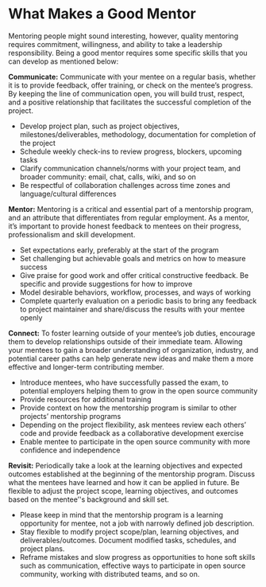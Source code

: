 # What Makes a Good Mentor

Mentoring people might sound interesting, however, quality mentoring requires commitment, willingness, and ability to take a leadership responsibility.  Being a good mentor requires some specific skills that you can develop as mentioned below:

**Communicate:** Communicate with your mentee on a regular basis, whether it is to provide feedback, offer training, or check on the mentee’s progress. By keeping the line of communication open, you will build trust, respect, and a positive relationship that facilitates the successful completion of the project.

* Develop project plan, such as project objectives, milestones/deliverables, methodology, documentation for completion of the project
* Schedule weekly check-ins to review progress, blockers, upcoming tasks
* Clarify communication channels/norms with your project team, and broader community: email, chat, calls, wiki, and so on
* Be respectful of collaboration challenges across time zones and language/cultural differences

**Mentor:** Mentoring is a critical and essential part of a mentorship program, and an attribute that differentiates from regular employment. As a mentor, it’s important to provide honest feedback to mentees on their progress, professionalism and skill development.

* Set expectations early, preferably at the start of the program
* Set challenging but achievable goals and metrics on how to measure success
* Give praise for good work and offer critical constructive feedback. Be specific and provide suggestions for how to improve
* Model desirable behaviors, workflow, processes, and ways of working
* Complete quarterly evaluation on a periodic basis to bring any feedback to project maintainer and share/discuss the results with your mentee openly

**Connect:** To foster learning outside of your mentee’s job duties, encourage them to develop relationships outside of their immediate team. Allowing your mentees to gain a broader understanding of organization, industry, and potential career paths can help generate new ideas and make them a more effective and longer-term contributing member.

* Introduce mentees, who have successfully passed the exam, to potential employers helping them to grow in the open source community &#x20;
* Provide resources for additional training
* Provide context on how the mentorship program is similar to other projects’ mentorship programs
* Depending on the project flexibility, ask mentees review each others’ code and provide feedback as a collaborative development exercise
* Enable mentee to participate in the open source community with more confidence and independence

**Revisit:** Periodically take a look at the learning objectives and expected outcomes established at the beginning of the mentorship program. Discuss what the mentees have learned and how it can be applied in future. Be flexible to adjust the project scope, learning objectives, and outcomes based on the mentee’'s background and skill set.

* Please keep in mind that the mentorship program is a learning opportunity for mentee, not a job with narrowly defined job description.
* Stay flexible to modify project scope/plan, learning objectives, and deliverables/outcomes. Document modified tasks, schedules, and project plans.
* Reframe mistakes and slow progress as opportunities to hone soft skills such as communication, effective ways to participate in open source community, working with distributed teams, and so on.
